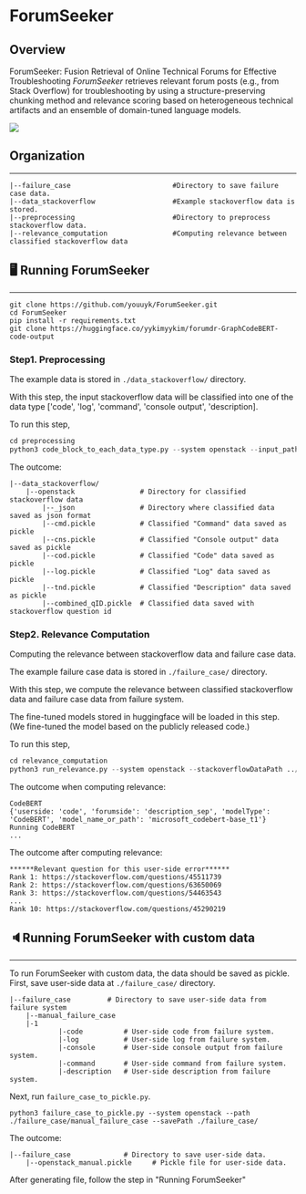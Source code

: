 # ForumSeeker

## Overview 

ForumSeeker: Fusion Retrieval of Online Technical Forums for Effective Troubleshooting 
*ForumSeeker* retrieves relevant forum posts (e.g., from Stack Overflow) for troubleshooting by using a structure-preserving chunking method and relevance scoring based on heterogeneous technical artifacts and an ensemble of domain-tuned language models. 

<img src=https://github.com/youuyk/ForumSeeker/issues/1#issue-3198449817>

## Organization
---
```
|--failure_case                         #Directory to save failure case data.
|--data_stackoverflow                   #Example stackoverflow data is stored. 
|--preprocessing                        #Directory to preprocess stackoverflow data. 
|--relevance_computation                #Computing relevance between classified stackoverflow data 
```

## 🖥 Running ForumSeeker
---
```
git clone https://github.com/youuyk/ForumSeeker.git
cd ForumSeeker 
pip install -r requirements.txt 
git clone https://huggingface.co/yykimyykim/forumdr-GraphCodeBERT-code-output
```
### Step1. Preprocessing 
The example data is stored in ```./data_stackoverflow/``` directory. 

With this step, the input stackoverflow data will be classified into one of the data type ['code', 'log', 'command', 'console output', 'description]. 

To run this step,
```python 
cd preprocessing
python3 code_block_to_each_data_type.py --system openstack --input_path ../data_stackoverflow/openstack_QAset_tagged.pickle --output_path ../data_stackoverflow/openstack/
```
The outcome:
```
|--data_stackoverflow/
    |--openstack                # Directory for classified stackoverflow data 
        |--_json                # Directory where classified data saved as json format 
        |--cmd.pickle           # Classified "Command" data saved as pickle 
        |--cns.pickle           # Classified "Console output" data saved as pickle 
        |--cod.pickle           # Classified "Code" data saved as pickle 
        |--log.pickle           # Classified "Log" data saved as pickle 
        |--tnd.pickle           # Classified "Description" data saved as pickle 
        |--combined_qID.pickle  # Classified data saved with stackoverflow question id 
``` 

### Step2. Relevance Computation 

Computing the relevance between stackoverflow data and failure case data. 

The example failure case data is stored in ```./failure_case/``` directory. 

With this step, we compute the relevance between classified stackoverflow data and failure case data from failure system. 

The fine-tuned models stored in huggingface will be loaded in this step. (We fine-tuned the model based on the publicly released code.)

To run this step, 
```python
cd relevance_computation
python3 run_relevance.py --system openstack --stackoverflowDataPath ../data_stackoverflow/openstack/combined_qID.pickle --userSideDataPath ../failure_case/openstack.pickle --batch_size 512 
```

The outcome when computing relevance:  
```
CodeBERT
{'userside: 'code', 'forumside': 'description_sep', 'modelType': 'CodeBERT', 'model_name_or_path': 'microsoft_codebert-base_t1'}
Running CodeBERT 
...
```
The outcome after computing relevance: 
```
******Relevant question for this user-side error******
Rank 1: https://stackoverflow.com/questions/45511739
Rank 2: https://stackoverflow.com/questions/63650069
Rank 3: https://stackoverflow.com/questions/54463543 
...
Rank 10: https://stackoverflow.com/questions/45290219
``` 

## 🔈Running ForumSeeker with custom data 
---
To run ForumSeeker with custom data, the data should be saved as pickle. 
First, save user-side data at ```./failure_case/``` directory. 
```
|--failure_case         # Directory to save user-side data from failure system 
    |--manual_failure_case
	|-1            
      	    |-code          # User-side code from failure system.
            |-log           # User-side log from failure system.
            |-console       # User-side console output from failure system. 
            |-command       # User-side command from failure system. 
            |-description   # User-side description from failure system. 
```

Next, run ```failure_case_to_pickle.py```.
```
python3 failure_case_to_pickle.py --system openstack --path ./failure_case/manual_failure_case --savePath ./failure_case/
``` 

The outcome:
```
|--failure_case             # Directory to save user-side data. 
    |--openstack_manual.pickle     # Pickle file for user-side data.
```

After generating file, follow the step in "Running ForumSeeker" 
